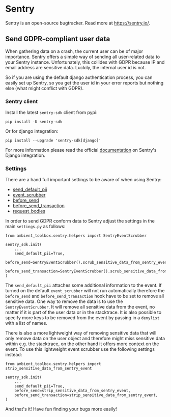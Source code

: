 # Sentry

Sentry is an open-source bugtracker. Read more at https://sentry.io/.

## Send GDPR-compliant user data

When gathering data on a crash, the current user can be of major importance. Sentry offers a simple way of sending all
user-related data to your Sentry instance. Unfortunately, this collides with GDPR because IP and email address are
sensitive data. Luckily, the internal user id is not.

So if you are using the default django authentication process, you can easily set up Sentry, so you get the user id in
your error reports but nothing else (what might conflict with GDPR).

### Sentry client

Install the latest `sentry-sdk` client from pypi:

    pip install -U sentry-sdk

Or for django integration:

    pip install --upgrade 'sentry-sdk[django]'

For more information please read the official [documentation](https://docs.sentry.io/platforms/python/guides/django/)
on Sentry's Django integration.

### Settings

There are a hand full important settings to be aware of when using Sentry: 
- [send_default_pii](https://docs.sentry.io/platforms/python/guides/django/configuration/options/#send-default-pii)
- [event_scrubber](https://docs.sentry.io/platforms/python/guides/django/configuration/options/#event-scrubber)
- [before_send](https://docs.sentry.io/platforms/python/guides/django/configuration/options/#before-send)
- [before_send_transaction](https://docs.sentry.io/platforms/python/guides/django/configuration/options/#before-send-transaction)
- [request_bodies](https://docs.sentry.io/platforms/python/guides/django/configuration/options/#before-send-transaction)

In order to send GDPR conform data to Sentry adjust the settings in the main `settings.py` as follows:

    from ambient_toolbox.sentry.helpers import SentryEventScrubber

    sentry_sdk.init(
        ...
        send_default_pii=True,
        before_send=SentryEventScrubber().scrub_sensitive_data_from_sentry_event,
        before_send_transaction=SentryEventScrubber().scrub_sensitive_data_from_sentry_event,
    )

The `send_default_pii` attaches some additional information to the event. If turned on the default `event_scrubber` will 
not run automatically therefore the `before_send` and `before_send_transaction` hook have to be set to remove all 
sensitive data. One way to remove the data is to use the `SentryEventScrubber`. It will remove all sensitive data from 
the event, no matter if it is part of the user data or in the stacktrace. It is also possible to specify more keys to be 
removed from the event by passing in a `denylist` with a list of names.

There is also a more lightweight way of removing sensitive data that will only remove data on the user object and 
therefore might miss sensitive data within e.g. the stacktrace, on the other hand it offers more context on the event. 
To use this lightweight event scrubber use the following settings instead:

    from ambient_toolbox.sentry.helpers import strip_sensitive_data_from_sentry_event

    sentry_sdk.init(
        ...
        send_default_pii=True,
        before_send=strip_sensitive_data_from_sentry_event,
        before_send_transaction=strip_sensitive_data_from_sentry_event,
    )

And that's it! Have fun finding your bugs more easily!
